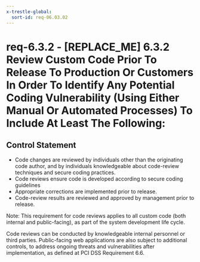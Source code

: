 ```yaml
---
x-trestle-global:
  sort-id: req-06.03.02
---
```


# req-6.3.2 - \[REPLACE_ME\] 6.3.2 Review Custom Code Prior To Release To Production Or Customers In Order To Identify Any Potential Coding Vulnerability (Using Either Manual Or Automated Processes) To Include At Least The Following:

## Control Statement

* Code changes are reviewed by individuals other than the originating
  code author, and by individuals knowledgeable about code-review techniques and
  secure coding practices.
* Code reviews ensure code is developed according
  to secure coding guidelines
* Appropriate corrections are implemented
  prior to release.
* Code-review results are reviewed and approved by management prior to release.

Note: This requirement for code reviews applies to all custom code
(both internal and public-facing), as part of the system development life cycle.

Code reviews can be conducted by knowledgeable internal personnel or third parties.
Public-facing web applications are also subject to additional controls,
to address ongoing threats and vulnerabilities after implementation,
as defined at PCI DSS Requirement 6.6.
